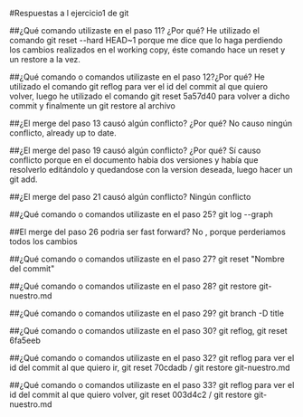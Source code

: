 #Respuestas a l ejercicio1 de git

##¿Qué comando utilizaste en el paso 11? ¿Por qué?
	He utilizado el comando git reset --hard HEAD~1 porque me dice que lo haga perdiendo los cambios realizados en el working copy,
	éste comando hace un reset y un restore a la vez.

##¿Qué comando o comandos utilizaste en el paso 12?¿Por qué?
	He utilizado el comando git reflog para ver el id del commit al que quiero volver, luego he utilizado el comando git reset 5a57d40 para volver a dicho commit
	y finalmente un git restore al archivo

##¿El merge del paso 13 causó algún conflicto? ¿Por qué?
	No causo ningún conflicto, already up to date.

##¿El merge del paso 19 causó algún conflicto? ¿Por qué?
	Sí causo conflicto porque en el documento habia dos versiones y había que resolverlo editándolo y quedandose con la version deseada, luego hacer un git add.

##¿El merge del paso 21 causó algún conflicto?
	Ningún conflicto

##¿Qué comando o comandos utilizaste en el paso 25?
	git log --graph

##El merge del paso 26 podria ser fast forward? 
	No , porque perderiamos todos los cambios

##¿Qué comando o comandos utilizaste en el paso 27? 
	git reset "Nombre del commit"

##¿Qué comando o comandos utilizaste en el paso 28?
	git restore git-nuestro.md

##¿Qué comando o comandos utilizaste en el paso 29?
	git branch -D title

##¿Qué comando o comandos utilizaste en el paso 30?
	git reflog, git reset 6fa5eeb

##¿Qué comando o comandos utilizaste en el paso 32?
	git reflog para ver el id del commit al que quiero ir, git reset 70cdadb / git restore git-nuestro.md

##¿Qué comando o comandos utilizaste en el paso 33?
	git reflog para ver el id del commit al que quiero volver, git reset 003d4c2 / git restore git-nuestro.md
